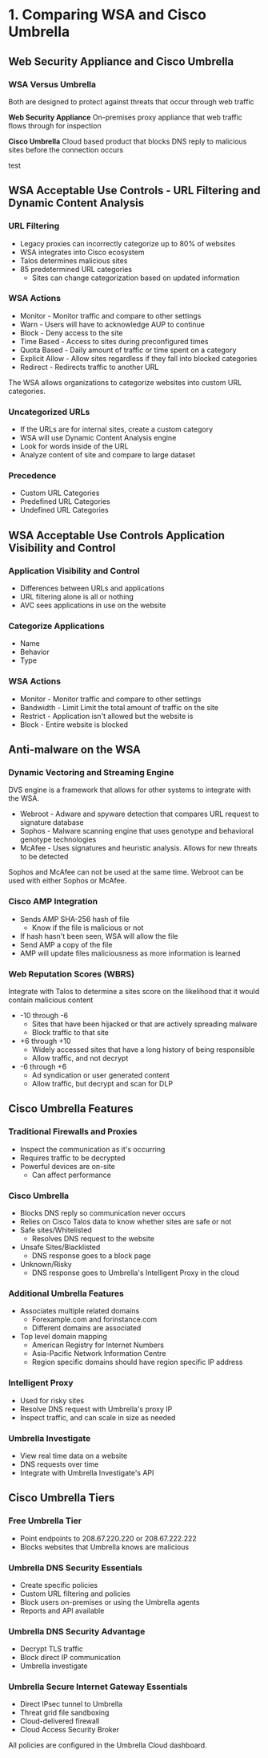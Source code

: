 # 1. Comparing WSA and Cisco Umbrella

## Web Security Appliance and Cisco Umbrella

### WSA Versus Umbrella

Both are designed to protect against threats that occur through web traffic

**Web Security Appliance** On-premises proxy appliance that web traffic flows through for inspection

**Cisco Umbrella** Cloud based product that blocks DNS reply to malicious sites before the connection occurs

test

## WSA Acceptable Use Controls - URL Filtering and Dynamic Content Analysis

### URL Filtering

* Legacy proxies can incorrectly categorize up to 80% of websites
* WSA integrates into Cisco ecosystem
* Talos determines malicious sites
* 85 predetermined URL categories
  * Sites can change categorization based on updated information

### WSA Actions

* Monitor - Monitor traffic and compare to other settings
* Warn - Users will have to acknowledge AUP to continue
* Block - Deny access to the site
* Time Based - Access to sites during preconfigured times
* Quota Based - Daily amount of traffic or time spent on a category
* Explicit Allow - Allow sites regardless if they fall into blocked categories
* Redirect - Redirects traffic to another URL

The WSA allows organizations to categorize websites into custom URL categories.

### Uncategorized URLs

* If the URLs are for internal sites, create a custom category
* WSA will use Dynamic Content Analysis engine
* Look for words inside of the URL
* Analyze content of site and compare to large dataset

### Precedence

* Custom URL Categories
* Predefined URL Categories
* Undefined URL Categories

## WSA Acceptable Use Controls Application Visibility and Control

### Application Visibility and Control

* Differences between URLs and applications
* URL filtering alone is all or nothing
* AVC sees applications in use on the website

### Categorize Applications

* Name
* Behavior
* Type

### WSA Actions

* Monitor - Monitor traffic and compare to other settings
* Bandwidth - Limit Limit the total amount of traffic on the site
* Restrict - Application isn't allowed but the website is
* Block - Entire website is blocked

## Anti-malware on the WSA

### Dynamic Vectoring and Streaming Engine

DVS engine is a framework that allows for other systems to integrate with the WSA.

* Webroot - Adware and spyware detection that compares URL request to signature database
* Sophos - Malware scanning engine that uses genotype and behavioral genotype technologies
* McAfee - Uses signatures and heuristic analysis. Allows for new threats to be detected

Sophos and McAfee can not be used at the same time. Webroot can be used with either Sophos or McAfee.

### Cisco AMP Integration

* Sends AMP SHA-256 hash of file
  * Know if the file is malicious or not
* If hash hasn't been seen, WSA will allow the file
* Send AMP a copy of the file
* AMP will update files maliciousness as more information is learned

### Web Reputation Scores \(WBRS\)

Integrate with Talos to determine a sites score on the likelihood that it would contain malicious content

* -10 through -6
  * Sites that have been hijacked or that are actively spreading malware
  * Block traffic to that site
* +6 through +10
  * Widely accessed sites that have a long history of being responsible
  * Allow traffic, and not decrypt
* -6 through +6
  * Ad syndication or user generated content
  * Allow traffic, but decrypt and scan for DLP

## Cisco Umbrella Features

### Traditional Firewalls and Proxies

* Inspect the communication as it's occurring
* Requires traffic to be decrypted
* Powerful devices are on-site
  * Can affect performance

### Cisco Umbrella

* Blocks DNS reply so communication never occurs
* Relies on Cisco Talos data to know whether sites are safe or not
* Safe sites/Whitelisted
  * Resolves DNS request to the website
* Unsafe Sites/Blacklisted
  * DNS response goes to a block page
* Unknown/Risky
  * DNS response goes to Umbrella's Intelligent Proxy in the cloud

### Additional Umbrella Features

* Associates multiple related domains
  * Forexample.com and forinstance.com
  * Different domains are associated
* Top level domain mapping
  * American Registry for Internet Numbers
  * Asia-Pacific Network Information Centre
  * Region specific domains should have region specific IP address

### Intelligent Proxy

* Used for risky sites
* Resolve DNS request with Umbrella's proxy IP
* Inspect traffic, and can scale in size as needed

### Umbrella Investigate

* View real time data on a website
* DNS requests over time
* Integrate with Umbrella Investigate's API

## Cisco Umbrella Tiers

### Free Umbrella Tier

* Point endpoints to 208.67.220.220 or 208.67.222.222
* Blocks websites that Umbrella knows are malicious

### Umbrella DNS Security Essentials

* Create specific policies
* Custom URL filtering and policies
* Block users on-premises or using the Umbrella agents
* Reports and APl available

### Umbrella DNS Security Advantage

* Decrypt TLS traffic
* Block direct IP communication
* Umbrella investigate

### Umbrella Secure Internet Gateway Essentials

* Direct IPsec tunnel to Umbrella
* Threat grid file sandboxing
* Cloud-delivered firewall
* Cloud Access Security Broker

All policies are configured in the Umbrella Cloud dashboard.

